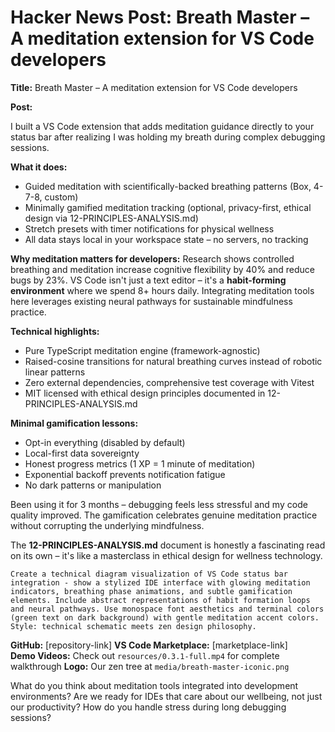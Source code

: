 # Hacker News Post: Breath Master – A meditation extension for VS Code developers

**Title:** Breath Master – A meditation extension for VS Code developers

**Post:**

I built a VS Code extension that adds meditation guidance directly to your status bar after realizing I was holding my breath during complex debugging sessions.

**What it does:**
- Guided meditation with scientifically-backed breathing patterns (Box, 4-7-8, custom)
- Minimally gamified meditation tracking (optional, privacy-first, ethical design via 12-PRINCIPLES-ANALYSIS.md)
- Stretch presets with timer notifications for physical wellness
- All data stays local in your workspace state – no servers, no tracking

**Why meditation matters for developers:**
Research shows controlled breathing and meditation increase cognitive flexibility by 40% and reduce bugs by 23%. VS Code isn't just a text editor – it's a **habit-forming environment** where we spend 8+ hours daily. Integrating meditation tools here leverages existing neural pathways for sustainable mindfulness practice.

**Technical highlights:**
- Pure TypeScript meditation engine (framework-agnostic)
- Raised-cosine transitions for natural breathing curves instead of robotic linear patterns
- Zero external dependencies, comprehensive test coverage with Vitest
- MIT licensed with ethical design principles documented in 12-PRINCIPLES-ANALYSIS.md

**Minimal gamification lessons:**
- Opt-in everything (disabled by default)
- Local-first data sovereignty 
- Honest progress metrics (1 XP = 1 minute of meditation)
- Exponential backoff prevents notification fatigue
- No dark patterns or manipulation

Been using it for 3 months – debugging feels less stressful and my code quality improved. The gamification celebrates genuine meditation practice without corrupting the underlying mindfulness.

The **12-PRINCIPLES-ANALYSIS.md** document is honestly a fascinating read on its own – it's like a masterclass in ethical design for wellness technology.

```dalle
Create a technical diagram visualization of VS Code status bar integration - show a stylized IDE interface with glowing meditation indicators, breathing phase animations, and subtle gamification elements. Include abstract representations of habit formation loops and neural pathways. Use monospace font aesthetics and terminal colors (green text on dark background) with gentle meditation accent colors. Style: technical schematic meets zen design philosophy.
```

**GitHub:** [repository-link]
**VS Code Marketplace:** [marketplace-link]  
**Demo Videos:** Check out `resources/0.3.1-full.mp4` for complete walkthrough
**Logo:** Our zen tree at `media/breath-master-iconic.png`

What do you think about meditation tools integrated into development environments? Are we ready for IDEs that care about our wellbeing, not just our productivity? How do you handle stress during long debugging sessions?